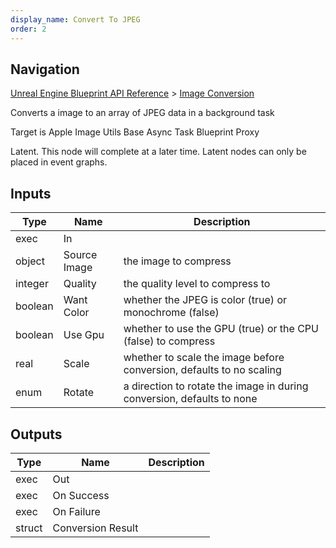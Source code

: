 ```yaml
---
display_name: Convert To JPEG
order: 2
---
```

## Navigation

[Unreal Engine Blueprint API Reference](https://dev.epicgames.com/documentation/en-us/unreal-engine/BlueprintAPI) > [Image Conversion](https://dev.epicgames.com/documentation/en-us/unreal-engine/BlueprintAPI/ImageConversion)

Converts a image to an array of JPEG data in a background task

Target is Apple Image Utils Base Async Task Blueprint Proxy

Latent. This node will complete at a later time. Latent nodes can only be placed in event graphs.

## Inputs

| Type | Name | Description |
| --- | --- | --- |
| exec | In |  |
| object | Source Image | the image to compress |
| integer | Quality | the quality level to compress to |
| boolean | Want Color | whether the JPEG is color (true) or monochrome (false) |
| boolean | Use Gpu | whether to use the GPU (true) or the CPU (false) to compress |
| real | Scale | whether to scale the image before conversion, defaults to no scaling |
| enum | Rotate | a direction to rotate the image in during conversion, defaults to none |

## Outputs

| Type | Name | Description |
| --- | --- | --- |
| exec | Out |  |
| exec | On Success |  |
| exec | On Failure |  |
| struct | Conversion Result |  |
